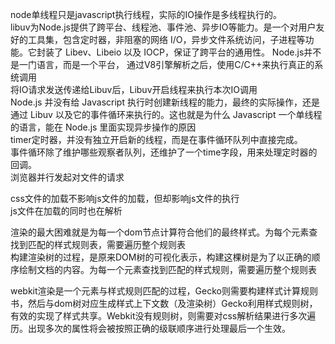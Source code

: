 node单线程只是javascript执行线程，实际的IO操作是多线程执行的。  
libuv为Node.js提供了跨平台、线程池、事件池、异步IO等能力。是一个对用户友好的工具集，包含定时器，非阻塞的网络 I/O，异步文件系统访问，子进程等功能。它封装了 Libev、Libeio 以及 IOCP，保证了跨平台的通用性。 
 Node.js并不是一门语言，而是一个平台， 通过V8引擎解析之后，使用C/C++来执行真正的系统调用  
将IO请求发送传递给Libuv后，Libuv开启线程来执行本次IO调用  
Node.js 并没有给 Javascript 执行时创建新线程的能力，最终的实际操作，还是通过 Libuv 以及它的事件循环来执行的。这也就是为什么 Javascript 一个单线程的语言，能在 Node.js 里面实现异步操作的原因  
timer定时器，并没有独立开启新的线程，而是在事件循环队列中直接完成。  
事件循环除了维护哪些观察者队列，还维护了一个time字段，用来处理定时器的回调。  
浏览器并行发起对文件的请求  

css文件的加载不影响js文件的加载，但却影响js文件的执行  
js文件在加载的同时也在解析  

渲染的最大困难就是为每一个dom节点计算符合他们的最终样式。为每个元素查找到匹配的样式规则表，需要遍历整个规则表   
构建渲染树的过程，是原来DOM树的可视化表示，构建这棵树是为了以正确的顺序绘制文档的内容。为每一个元素查找到匹配的样式规则，需要遍历整个规则表  

webkit渲染是一个元素与样式规则匹配的过程，Gecko则需要构建样式计算规则书，然后与dom树对应生成样式上下文数（及渲染树）Gecko利用样式规则树，有效的实现了样式共享。Webkit没有规则树，则需要对css解析结果进行多次遍历。出现多次的属性将会被按照正确的级联顺序进行处理最后一个生效。

